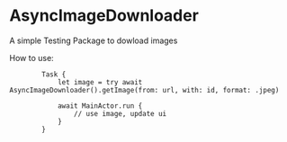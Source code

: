 # AsyncImageDownloader

A simple Testing Package to dowload images

How to use:

			Task {
				let image = try await AsyncImageDownloader().getImage(from: url, with: id, format: .jpeg)
			
				await MainActor.run {
					// use image, update ui
				}
			}
